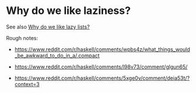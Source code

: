 # Why do we like laziness?

See also [Why do we like lazy lists?](why-do-we-like-lazy-lists/)

Rough notes:

* <https://www.reddit.com/r/haskell/comments/wpbs4z/what_things_would_be_awkward_to_do_in_a/.compact>

* <https://www.reddit.com/r/haskell/comments/l98v73/comment/glgun65/>

* <https://www.reddit.com/r/haskell/comments/5xge0v/comment/deia53t/?context=3>
